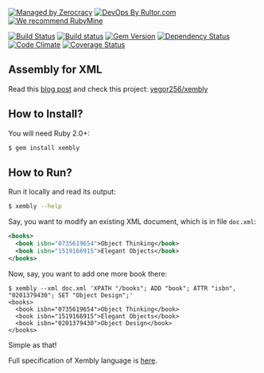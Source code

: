 [![Managed by Zerocracy](http://www.zerocracy.com/badge.svg)](http://www.zerocracy.com)
[![DevOps By Rultor.com](http://www.rultor.com/b/yegor256/xembly-gem)](http://www.rultor.com/p/yegor256/xembly-gem)
[![We recommend RubyMine](http://www.elegantobjects.org/rubymine.svg)](https://www.jetbrains.com/ruby/)

[![Build Status](https://travis-ci.org/yegor256/xembly-gem.svg)](https://travis-ci.org/yegor256/xembly-gem)
[![Build status](https://ci.appveyor.com/api/projects/status/8e5dsjjemymfg510?svg=true)](https://ci.appveyor.com/project/yegor256/xembly-gem)
[![Gem Version](https://badge.fury.io/rb/xembly.svg)](http://badge.fury.io/rb/xembly)
[![Dependency Status](https://gemnasium.com/yegor256/xembly-gem.svg)](https://gemnasium.com/yegor256/xembly-gem)
[![Code Climate](http://img.shields.io/codeclimate/github/yegor256/xembly-gem.svg)](https://codeclimate.com/github/yegor256/xembly-gem)
[![Coverage Status](https://img.shields.io/coveralls/yegor256/xembly-gem.svg)](https://coveralls.io/r/yegor256/xembly-gem)

## Assembly for XML

Read this [blog post](http://www.yegor256.com/2014/04/09/xembly-intro.html)
and check this project: [yegor256/xembly](https://github.com/yegor256/xembly)

## How to Install?

You will need Ruby 2.0+:

```bash
$ gem install xembly
```

## How to Run?

Run it locally and read its output:

```bash
$ xembly --help
```

Say, you want to modify an existing XML document, which is
in file `doc.xml`:

```xml
<books>
  <book isbn="0735619654">Object Thinking</book>
  <book isbn="1519166915">Elegant Objects</book>
</books>
```

Now, say, you want to add one more book there:

```
$ xembly --xml doc.xml 'XPATH "/books"; ADD "book"; ATTR "isbn", "0201379430"; SET "Object Design";'
<books>
  <book isbn="0735619654">Object Thinking</book>
  <book isbn="1519166915">Elegant Objects</book>
  <book isbn="0201379430">Object Design</book>
</books>
```

Simple as that!

Full specification of Xembly language is
[here](https://github.com/yegor256/xembly).

